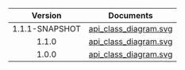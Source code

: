 | Version | Documents |
|:---:|---|
| 1.1.1-SNAPSHOT |[api_class_diagram.svg](1.1.1-SNAPSHOT/api_class_diagram.svg)<br/>|
| 1.1.0 |[api_class_diagram.svg](1.1.0/api_class_diagram.svg)<br/>|
| 1.0.0 |[api_class_diagram.svg](1.0.0/api_class_diagram.svg)<br/>|

